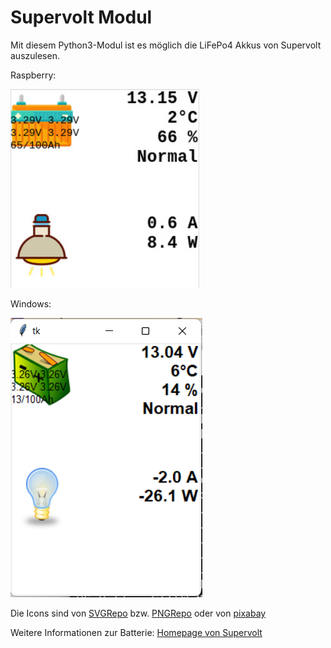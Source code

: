 # Supervolt Modul
Mit diesem Python3-Modul ist es möglich die LiFePo4 Akkus von Supervolt auszulesen.

Raspberry:

![Bild](example_gui.png "Beispielbild für die GUI auf dem Raspberry")

Windows:

![Bild](windows_gui.png "Beispielbild für die GUI unter Windows")

Die Icons sind von [SVGRepo](https://svgrepo.com/) bzw. [PNGRepo](https://pngrepo.com/) oder von [pixabay](https://pixabay.com)

Weitere Informationen zur Batterie: [Homepage von Supervolt](https://supervolt.de/)

